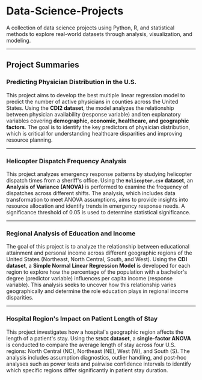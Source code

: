 # Data-Science-Projects
A collection of data science projects using Python, R, and statistical methods to explore real-world datasets through analysis, visualization, and modeling.

---

## Project Summaries

### Predicting Physician Distribution in the U.S.

This project aims to develop the best multiple linear regression model to predict the number of active physicians in counties across the United States. Using the **CDI2 dataset**, the model analyzes the relationship between physician availability (response variable) and ten explanatory variables covering **demographic, economic, healthcare, and geographic factors**. The goal is to identify the key predictors of physician distribution, which is critical for understanding healthcare disparities and improving resource planning.

---

### Helicopter Dispatch Frequency Analysis

This project analyzes emergency response patterns by studying helicopter dispatch times from a sheriff's office. Using the **`Helicopter.csv` dataset**, an **Analysis of Variance (ANOVA)** is performed to examine the frequency of dispatches across different shifts. The analysis, which includes data transformation to meet ANOVA assumptions, aims to provide insights into resource allocation and identify trends in emergency response needs. A significance threshold of 0.05 is used to determine statistical significance.

---

### Regional Analysis of Education and Income

The goal of this project is to analyze the relationship between educational attainment and personal income across different geographic regions of the United States (Northeast, North Central, South, and West). Using the **CDI dataset**, a **Simple Normal Linear Regression Model** is developed for each region to explore how the percentage of the population with a bachelor's degree (predictor variable) influences per capita income (response variable). This analysis seeks to uncover how this relationship varies geographically and determine the role education plays in regional income disparities.

---

### Hospital Region's Impact on Patient Length of Stay

This project investigates how a hospital's geographic region affects the length of a patient's stay. Using the **`SENIC` dataset**, a **single-factor ANOVA** is conducted to compare the average length of stay across four U.S. regions: North Central (NC), Northeast (NE), West (W), and South (S). The analysis includes assumption diagnostics, outlier handling, and post-hoc analyses such as power tests and pairwise confidence intervals to identify which specific regions differ significantly in patient stay duration.
